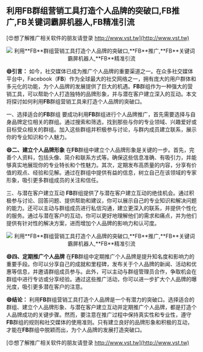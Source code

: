 ## **利用**FB**群组营销工具打造个人品牌的突破口,**FB**推广,**FB**关键词霸屏机器人,**FB**精准引流**

[😍想了解推广相关软件的朋友请登录 http://www.vst.tw](http://www.vst.tw)

 <center><img src="https://vst.tw/MP4/tuiguang/png/2.png" alt="利用**FB**群组营销工具打造个人品牌的突破口,**FB**推广,**FB**关键词霸屏机器人,**FB**精准引流"></center>

**😄引言：**
如今，社交媒体已成为推广个人品牌的重要渠道之一。在众多社交媒体平台中，Facebook（**FB**）作为全球最大的社交网络之一，拥有庞大的用户群体和多元化的功能，为个人品牌的发展提供了巨大的机遇。**FB**群组作为一种强大的营销工具，可以帮助个人打造独特的品牌形象，并与潜在客户建立深入的互动。本文将探讨如何利用**FB**群组营销工具来打造个人品牌的突破口。

一、选择适合的**FB**群组
要成功利用**FB**群组进行个人品牌推广，首先需要选择与自身品牌定位相关的群组。通过搜索和筛选，找到那些与你的专业领域、兴趣爱好或目标受众相关的群组。加入这些群组并积极参与讨论，与群内成员建立联系，展示你的专业知识和个人魅力。

**😄二、建立个人品牌形象**
在**FB**群组中建立个人品牌形象是关键的一步。首先，完善个人资料，包括头像、简介和联系方式等。确保这些信息准确、有吸引力，并能够真实地展现你的专业特长和个性魅力。其次，定期发布高质量的内容，分享有价值的观点、经验和见解。通过在群组中提供有益的信息，树立自己在该领域的专家形象，吸引更多群组成员的关注和信任。

三、与潜在客户建立互动
**FB**群组提供了与潜在客户建立互动的绝佳机会。通过积极参与讨论、回答问题、提供帮助和建议，你可以展示自己的专业知识和解决问题的能力。还可以主动与群组成员进行私信沟通，建立更深入的联系，并提供个性化的服务。通过与潜在客户的互动，你可以更好地理解他们的需求和痛点，并为他们提供有针对性的解决方案，进而增加个人品牌的影响力和认可度。

 <center><img src="https://vst.tw/MP4/tuiguang/png/5.png" alt="利用**FB**群组营销工具打造个人品牌的突破口,**FB**推广,**FB**关键词霸屏机器人,**FB**精准引流"></center>

**😄四、定期推广个人品牌**
在**FB**群组中定期推广个人品牌是提升知名度和影响力的重要手段。你可以分享自己的成就和里程碑，发布关于个人品牌的新闻、活动和优惠等信息，并邀请群组成员参与。此外，可以主动与群组管理员合作，争取机会在群组中进行专访或分享经验。通过这些推广活动，你可以进一步扩大个人品牌的曝光度，吸引更多潜在客户的注意。

**😄结论：**
利用**FB**群组营销工具打造个人品牌是一个有潜力的突破口。选择适合的群组、建立个人品牌形象、与潜在客户建立互动并定期推广个人品牌，都是打造个人品牌成功的关键步骤。然而，要注意在推广过程中保持真实性和专业性，遵守**FB**群组的规则和社交媒体的使用准则。只有建立良好的品牌形象和积极的互动，才能在**FB**群组中脱颖而出，为个人品牌的发展打造突破口。

[😍想了解推广相关软件的朋友请登录 http://www.vst.tw](http://www.vst.tw)



